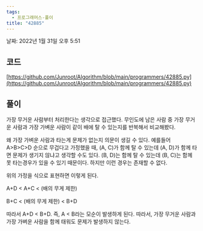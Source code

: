 ```yaml
---
tags:
  - 프로그래머스-풀이
title: "42885"
---
```


날짜: 2022년 1월 31일 오후 5:51

## 코드

[https://github.com/Junroot/Algorithm/blob/main/programmers/42885.py](https://github.com/Junroot/Algorithm/blob/main/programmers/42885.py)

## 풀이

가장 무거운 사람부터 처리한다는 생각으로 접근했다. 무인도에 남은 사람 중 가장 무거운 사람과 가장 가벼운 사람이 같이 배에 탈 수 있는지를 반복해서 비교해봤다.

왜 가장 가벼운 사람과 타는게 문제가 없는지 의문이 생길 수 있다. 예를들어 A>B>C>D 순으로 무겁다고 가정했을 때, (A, C)가 함께 탈 수 있는데 (A, D)가 함께 타면 문제가 생기지 않냐고 생각할 수도 있다. (B, D)는 함께 탈 수 있는데 (B, C)는 함께 못 타는경우가 있을 수 있기 때문이다. 하지만 이런 경우는 존재할 수 없다.

위의 가정을 식으로 표현하면 이렇게 된다.

A+D < A+C < (배의 무게 제한)

B+C < (배의 무게 제한) < B+D

따라서 A+D < B+D. 즉, A < B라는 모순이 발생하게 된다. 따라서, 가장 무거운 사람과 가장 가벼운 사람을 함께 태워도 문제가 발생하지 않는다.
